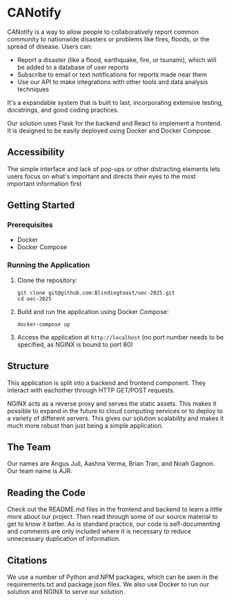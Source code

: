 # CANotify

CANotify is a way to allow people to collaboratively report common community to nationwide disasters or problems like fires, floods, or the spread of disease. Users can:
- Report a disaster (like a flood, earthquake, fire, or tsunami), which will be added to a database of user reports
- Subscribe to email or text notifications for reports made near them
- Use our API to make integrations with other tools and data analysis techniques

It's a expandable system that is built to last, incorporating extensive testing, docstrings, and good coding practices.

Our solution uses Flask for the backend and React to implement a frontend. It is designed
to be easily deployed using Docker and Docker Compose.

## Accessibility

The simple interface and lack of pop-ups or other distracting elements lets users focus on what's important and directs their eyes to the most important information first

## Getting Started

### Prerequisites

- Docker
- Docker Compose

### Running the Application

1. Clone the repository:
   ```
   git clone git@github.com:Blindingtoast/oec-2025.git
   cd oec-2025
   ```

2. Build and run the application using Docker Compose:
   ```
   docker-compose up
   ```

3. Access the application at `http://localhost` (no port number needs to be specified, as NGINX is bound to port 80)


## Structure

This application is split into a backend and frontend component. They interact with eachother through HTTP GET/POST requests.

NGINX acts as a reverse proxy and serves the static assets. This makes it possible to expand in the future to cloud computing services
or to deploy to a variety of different servers. This gives our solution scalability and makes it much more robust than just being a
simple application.

## The Team

Our names are Angus Jull, Aashna Verma, Brian Tran, and Noah Gagnon. Our team name is AJR.

## Reading the Code

Check out the README.md files in the frontend and backend to learn a little more about our project. Then read through some of our source material
to get to know it better. As is standard practice, our code is self-documenting and comments are only included where it is necessary to reduce
unnecessary duplication of information.

## Citations

We use a number of Python and NPM packages, which can be seen in the requirements.txt and package.json files. We also use Docker to run our solution and NGINX to serve our solution.
